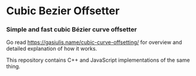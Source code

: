 # Cubic Bezier Offsetter

### Simple and fast cubic Bézier curve offsetter

Go read https://gasiulis.name/cubic-curve-offsetting/ for overview and detailed explanation of how it works.

This repository contains C++ and JavaScript implementations of the same thing.
